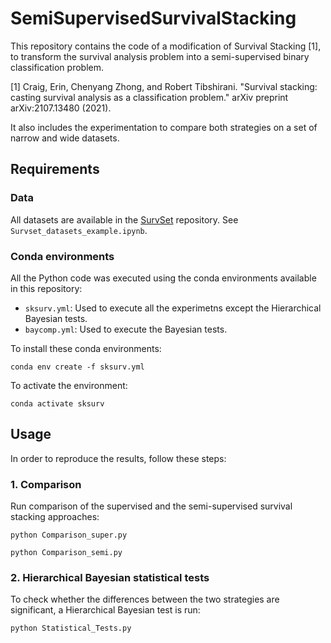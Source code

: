 # SemiSupervisedSurvivalStacking

This repository contains the code of a modification of Survival Stacking [1], to transform the survival analysis problem into a semi-supervised binary classification problem. 

[1] Craig, Erin, Chenyang Zhong, and Robert Tibshirani. "Survival stacking: casting survival analysis as a classification problem." arXiv preprint arXiv:2107.13480 (2021).

It also includes the experimentation to compare both strategies on a set of narrow and wide datasets. 

## Requirements
### Data
All datasets are available in the [SurvSet](https://github.com/ErikinBC/SurvSet) repository. See `Survset_datasets_example.ipynb`. 
### Conda environments 
All the Python code was executed using the conda environments available in this repository: 
- `sksurv.yml`: Used to execute all the experimetns except the Hierarchical Bayesian tests.
- `baycomp.yml`: Used to execute the Bayesian tests.

To install these conda environments: 
```
conda env create -f sksurv.yml
```
To activate the environment: 
```
conda activate sksurv
```
## Usage
In order to reproduce the results, follow these steps: 
### 1. Comparison
Run comparison of the supervised and the semi-supervised survival stacking approaches: 
```
python Comparison_super.py
```
```
python Comparison_semi.py
```
### 2. Hierarchical Bayesian statistical tests
To check whether the differences between the two strategies are significant, a Hierarchical Bayesian test is run: 
```
python Statistical_Tests.py
```
